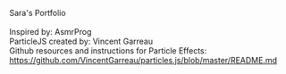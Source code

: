  Sara's
Portfolio
<br><br>
Inspired by: AsmrProg <br>
ParticleJS created by: Vincent Garreau <br>
Github resources and instructions for Particle Effects: https://github.com/VincentGarreau/particles.js/blob/master/README.md

